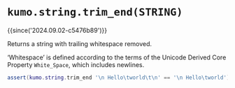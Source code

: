 # `kumo.string.trim_end(STRING)`

{{since('2024.09.02-c5476b89')}}

Returns a string with trailing whitespace removed.

‘Whitespace’ is defined according to the terms of the Unicode Derived Core
Property `White_Space`, which includes newlines.

```lua
assert(kumo.string.trim_end '\n Hello\tworld\t\n' == '\n Hello\tworld')
```


